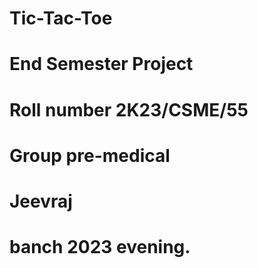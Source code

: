 # Tic-Tac-Toe
# End Semester Project
# Roll number 2K23/CSME/55
# Group pre-medical 
# Jeevraj 
# banch 2023 evening.
